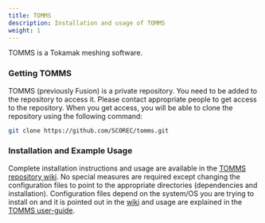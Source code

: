 ```yaml
---
title: TOMMS
description: Installation and usage of TOMMS
weight: 1
---
```


TOMMS is a Tokamak meshing software.

### Getting TOMMS
TOMMS (previously Fusion) is a private repository. You need to be added to the repository to access it. Please contact appropriate people to get access to the repository. When you get access, you will be able to clone the repository using the following command:

```bash
git clone https://github.com/SCOREC/tomms.git
```

### Installation and Example Usage
Complete installation instructions and usage are available in the [TOMMS repository wiki](https://github.com/SCOREC/tomms/wiki). No special measures are required except changing the configuration files to point to the appropriate directories (dependencies and installation). Configuration files depend on the system/OS you are trying to install on and it is pointed out in the [wiki](https://github.com/SCOREC/tomms/wiki/Installation) and usage are explained in the [TOMMS user-guide](https://github.com/SCOREC/Fusion_Public/wiki/User-Guide-for-TOMMS).
